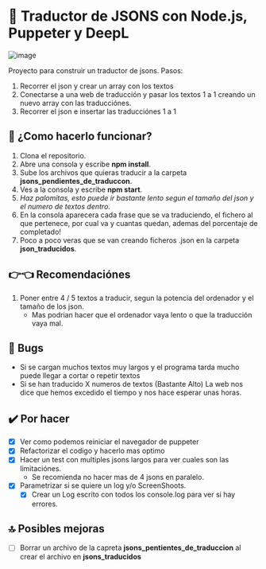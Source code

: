 # 📜 Traductor de JSONS con Node.js, Puppeter y DeepL
![image](https://user-images.githubusercontent.com/22988550/174480800-2d793894-251f-4e5a-a0ba-7387436eb363.png)

Proyecto para construir un traductor de jsons.
Pasos:
1. Recorrer el json y crear un array con los textos
2. Conectarse a una web de traducción y pasar los textos 1 a 1 creando un nuevo array con las traducciónes.
3. Recorrer el json e insertar las traducciónes 1 a 1

## 🚀 ¿Como hacerlo funcionar?
1. Clona el repositorio.
2. Abre una consola y escribe **npm install**.
3. Sube los archivos que quieras traducir a la carpeta **jsons_pendientes_de_traduccon**.
4. Ves a la consola y escribe **npm start**.
5. _Haz palomitas, esto puede ir bastante lento segun el tamaño del json y el numero de textos dentro._
6. En la consola aparecera cada frase que se va traduciendo, el fichero al que pertenece, por cual va y cuantas quedan, ademas del porcentaje de completado!
7. Poco a poco veras que se van creando ficheros .json en la carpeta **json_traducidos**.

## 👉👈 Recomendaciónes
1. Poner entre 4 / 5 textos a traducir, segun la potencia del ordenador y el tamaño de los json.
    - Mas podrian hacer que el ordenador vaya lento o que la traducción vaya mal. 

## 🐛 Bugs
- Si se cargan muchos textos muy largos y el programa tarda mucho puede llegar a cortar o repetir textos
- Si se han traducido X numeros de textos (Bastante Alto) La web nos dice que hemos excedido el tiempo y nos hace esperar unas horas.

## ✔️ Por hacer
- [x] Ver como podemos reiniciar el navegador de puppeter
- [x] Refactorizar el codigo y hacerlo mas optimo
- [x] Hacer un test con multiples jsons largos para ver cuales son las limitaciónes.
    - Se recomienda no hacer mas de 4 jsons en paralelo.
- [x] Parametrizar si se quiere un log y/o ScreenShoots.
    - [x] Crear un Log escrito con todos los console.log para ver si hay errores.

## 🔝 Posibles mejoras
- [ ] Borrar un archivo de la capreta **jsons_pentientes_de_traduccion** al crear el archivo en **jsons_traducidos**
